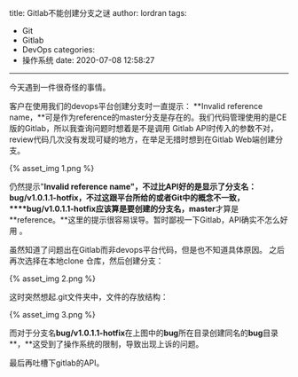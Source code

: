 title: Gitlab不能创建分支之谜
author: lordran
tags:
  - Git
  - Gitlab
  - DevOps
categories:
  - 操作系统
date: 2020-07-08 12:58:27
---
今天遇到一件很奇怪的事情。

客户在使用我们的devops平台创建分支时一直提示： **Invalid reference name，**可是作为reference的master分支是存在的。我们代码管理使用的是CE版的Gitlab，所以我查询问题时想着是不是调用 Gitlab API时传入的参数不对，review代码几次没有发现可疑的地方，在举足无措时想到在Gitlab Web端创建分支。

{% asset_img 1.png %}

仍然提示"**Invalid reference name"，**不过比API好的是显示了分支名：**bug/v1.0.1.1-hotfix，**不过这跟平台所给的或者Git中的概念不一致**，****bug/v1.0.1.1-hotfix**应该算是要创建的分支名**，master**才算是**reference。**这里的提示很容易误导。暂时鄙视一下Gitlab，API确实不怎么好用 。

虽然知道了问题出在Gitlab而非devops平台代码，但是也不知道具体原因。
之后再次选择在本地clone 仓库，然后创建分支：

{% asset_img 2.png %}

这时突然想起.git文件夹中，文件的存放结构：

{% asset_img 3.png %}

而对于分支名**bug/v1.0.1.1-hotfix**在上图中的**bug**所在目录创建同名的**bug**目录**，**这受到了操作系统的限制，导致出现上诉的问题。



最后再吐槽下gitlab的API。